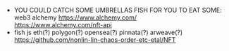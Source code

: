  * YOU COULD CATCH SOME UMBRELLAS FISH FOR YOU TO EAT SOME: web3 alchemy https://www.alchemy.com/ https://www.alchemy.com/nft-api
 * fish js eth(?) polygon(?) opensea(?) pinnata(?) arweave(?) https://github.com/nonlin-lin-chaos-order-etc-etal/NFT
